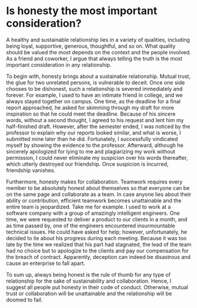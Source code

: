 # Is honesty the most important consideration?

A healthy and sustainable relationship lies in a variety of qualities, including being loyal, supportive, generous, thoughtful, and so on. What quality should be valued the most depends on the context and the people involved. As a friend and coworker, I argue that always telling the truth is the most important consideration in any relationship.

To begin with, honesty brings about a sustainable relationship. Mutual trust, the glue for two unrelated persons, is vulnerable to deceit. Once one side chooses to be dishonest, such a relationship is severed immediately and forever. For example, I used to have an intimate friend in college, and we always stayed together on campus. One time, as the deadline for a final report approached, he asked for skimming through my draft for more inspiration so that he could meet the deadline. Because of his sincere words, without a second thought, I agreed to his request and lent him my half-finished draft. However, after the semester ended, I was noticed by the professor to explain why our reports looked similar, and what is worse, I submitted mine later than he did. Fortunately, I successfully vindicated myself by showing the evidence to the professor. Afterward, although he sincerely apologized for lying to me and plagiarizing my work without permission, I could never eliminate my suspicion over his words thereafter, which utterly destroyed our friendship. Once suspicion is incurred, friendship vanishes.

Furthermore, honesty makes for collaboration. Teamwork requires every member to be absolutely honest about themselves so that everyone can be on the same page and collaborate as a team. In case anyone lies about their ability or contribution, efficient teamwork becomes unattainable and the entire team is jeopardized. Take me for example. I used to work at a software company with a group of amazingly intelligent engineers. One time, we were requested to deliver a product to our clients in a month, and as time passed by, one of the engineers encountered insurmountable technical issues. He could have asked for help; however, unfortunately, he decided to lie about his progress during each meeting. Because it was too late by the time we realized that his part had stagnated, the lead of the team had no choice but to apologize to the clients and pay our compensation for the breach of contract. Apparently, deception can indeed be disastrous and cause an enterprise to fall apart.

To sum up, always being honest is the rule of thumb for any type of relationship for the sake of sustainability and collaboration. Hence, I suggest all people put honesty in their code of conduct. Otherwise, mutual trust or collaboration will be unattainable and the relationship will be doomed to fail.
